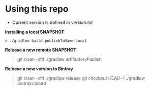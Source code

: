 # Using this repo

* Current version is defined in *version.txt*

**Installing a local SNAPSHOT**

    > ./gradlew build publishToMavenLocal

**Release a new remote SNAPSHOT**

   > git clean -xfd
   > ./gradlew artifactoryPublish

**Release a new version to Bintray**

   > git clean -xfd
   > ./gradlew release
   > git checkout HEAD~1
   > ./gradlew bintrayUpload

